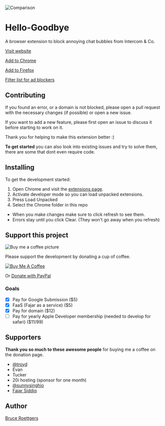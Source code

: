 ![Comparison](https://github.com/bcye/Hello-Goodbye/raw/master/photoshop/Exports/promotional.jpg)

# Hello-Goodbye

A browser extension to block annoying chat bubbles from Intercom & Co.

[Visit website](https://hellogoodbye.app)

[Add to Chrome](https://chrome.google.com/webstore/detail/hello-goodbye-chat-popup/nihpfpbibfgpgnfpbfedkdokihggapoi)

[Add to Firefox](https://addons.mozilla.org/en-US/firefox/addon/hello-goodbye/)

[Filter list for ad blockers](https://raw.githubusercontent.com/bcye/Hello-Goodbye/master/filterlist.txt)

## Contributing

If you found an error, or a domain is not blocked, please open a pull request with the necessary changes (if possible) or open a new issue.

If you want to add a new feature, please first open an issue to discuss it before starting to work on it.

Thank you for helping to make this extension better :)

**To get started** you can also look into existing issues and try to solve them, there are some that dont even require code.

## Installing

To get the development started:
1. Open Chrome and visit the [extensions page](chrome://extensions).
2. Activate developer mode so you can load unpacked extensions.
3. Press Load Unpacked
4. Select the Chrome folder in this repo

- When you make changes make sure to click refresh to see them.
- Errors stay until you click Clear. (They won't go away when you refresh)

## Support this project

![Buy me a coffee picture](https://github.com/bcye/Hello-Goodbye/raw/master/H%400%2C25x.png)

Please support the development by donating a cup of coffee.

<a href="https://www.buymeacoffee.com/bruceroet" target="_blank"><img src="https://www.buymeacoffee.com/assets/img/custom_images/black_img.png" alt="Buy Me A Coffee" style="height: auto !important;width: auto !important;" ></a>

Or [Donate with PayPal](https://paypal.me/DirkHulverscheidt?locale.x=de_DE)

### Goals
- [x] Pay for Google Submission ($5) 
- [x] FaaS (Fajar as a service) ($5)
- [x] Pay for domain ($12)
- [ ] Pay for yearly Apple Developer membership (needed to develop for safari) ($11/99)

## Supporters

**Thank you so much to these awesome people** for buying me a coffee on the donation page.

- [@troyd](https://twitter.com/troyd)
- Evan
- Tucker
- 20i hosting (sponsor for one month)
- [@sunnysinghio](https://twitter.com/sunnysinghio)
- [Fajar Siddiq](https://twitter.com/fajarsiddiqFS)

## Author

[Bruce Roettgers](https://bruceroettgers.me)
